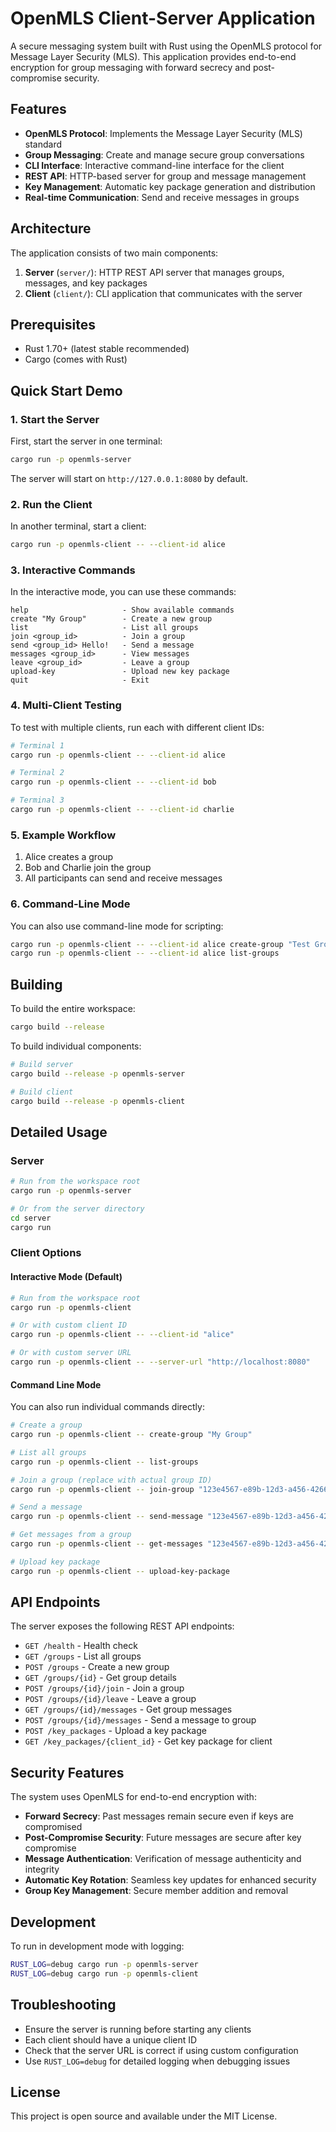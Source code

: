 # OpenMLS Client-Server Application

A secure messaging system built with Rust using the OpenMLS protocol for Message Layer Security (MLS). This application provides end-to-end encryption for group messaging with forward secrecy and post-compromise security.

## Features

- **OpenMLS Protocol**: Implements the Message Layer Security (MLS) standard
- **Group Messaging**: Create and manage secure group conversations
- **CLI Interface**: Interactive command-line interface for the client
- **REST API**: HTTP-based server for group and message management
- **Key Management**: Automatic key package generation and distribution
- **Real-time Communication**: Send and receive messages in groups

## Architecture

The application consists of two main components:

1. **Server** (`server/`): HTTP REST API server that manages groups, messages, and key packages
2. **Client** (`client/`): CLI application that communicates with the server

## Prerequisites

- Rust 1.70+ (latest stable recommended)
- Cargo (comes with Rust)

## Quick Start Demo

### 1. Start the Server

First, start the server in one terminal:

```bash
cargo run -p openmls-server
```

The server will start on `http://127.0.0.1:8080` by default.

### 2. Run the Client

In another terminal, start a client:

```bash
cargo run -p openmls-client -- --client-id alice
```

### 3. Interactive Commands

In the interactive mode, you can use these commands:

```
help                     - Show available commands
create "My Group"        - Create a new group
list                     - List all groups
join <group_id>          - Join a group
send <group_id> Hello!   - Send a message
messages <group_id>      - View messages
leave <group_id>         - Leave a group
upload-key               - Upload new key package
quit                     - Exit
```

### 4. Multi-Client Testing

To test with multiple clients, run each with different client IDs:

```bash
# Terminal 1
cargo run -p openmls-client -- --client-id alice

# Terminal 2
cargo run -p openmls-client -- --client-id bob

# Terminal 3
cargo run -p openmls-client -- --client-id charlie
```

### 5. Example Workflow

1. Alice creates a group
2. Bob and Charlie join the group
3. All participants can send and receive messages

### 6. Command-Line Mode

You can also use command-line mode for scripting:

```bash
cargo run -p openmls-client -- --client-id alice create-group "Test Group"
cargo run -p openmls-client -- --client-id alice list-groups
```

## Building

To build the entire workspace:

```bash
cargo build --release
```

To build individual components:

```bash
# Build server
cargo build --release -p openmls-server

# Build client
cargo build --release -p openmls-client
```

## Detailed Usage

### Server

```bash
# Run from the workspace root
cargo run -p openmls-server

# Or from the server directory
cd server
cargo run
```

### Client Options

#### Interactive Mode (Default)

```bash
# Run from the workspace root
cargo run -p openmls-client

# Or with custom client ID
cargo run -p openmls-client -- --client-id "alice"

# Or with custom server URL
cargo run -p openmls-client -- --server-url "http://localhost:8080"
```

#### Command Line Mode

You can also run individual commands directly:

```bash
# Create a group
cargo run -p openmls-client -- create-group "My Group"

# List all groups
cargo run -p openmls-client -- list-groups

# Join a group (replace with actual group ID)
cargo run -p openmls-client -- join-group "123e4567-e89b-12d3-a456-426614174000"

# Send a message
cargo run -p openmls-client -- send-message "123e4567-e89b-12d3-a456-426614174000" "Hello, world!"

# Get messages from a group
cargo run -p openmls-client -- get-messages "123e4567-e89b-12d3-a456-426614174000"

# Upload key package
cargo run -p openmls-client -- upload-key-package
```

## API Endpoints

The server exposes the following REST API endpoints:

- `GET /health` - Health check
- `GET /groups` - List all groups
- `POST /groups` - Create a new group
- `GET /groups/{id}` - Get group details
- `POST /groups/{id}/join` - Join a group
- `POST /groups/{id}/leave` - Leave a group
- `GET /groups/{id}/messages` - Get group messages
- `POST /groups/{id}/messages` - Send a message to group
- `POST /key_packages` - Upload a key package
- `GET /key_packages/{client_id}` - Get key package for client

## Security Features

The system uses OpenMLS for end-to-end encryption with:

- **Forward Secrecy**: Past messages remain secure even if keys are compromised
- **Post-Compromise Security**: Future messages are secure after key compromise
- **Message Authentication**: Verification of message authenticity and integrity
- **Automatic Key Rotation**: Seamless key updates for enhanced security
- **Group Key Management**: Secure member addition and removal

## Development

To run in development mode with logging:

```bash
RUST_LOG=debug cargo run -p openmls-server
RUST_LOG=debug cargo run -p openmls-client
```

## Troubleshooting

- Ensure the server is running before starting any clients
- Each client should have a unique client ID
- Check that the server URL is correct if using custom configuration
- Use `RUST_LOG=debug` for detailed logging when debugging issues

## License

This project is open source and available under the MIT License. 